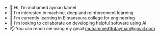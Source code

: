 - 👋 Hi, I’m mohamed ayman kamel
- 👀 I’m interested in machine, deep and reinforcement learning
- 🌱 I’m currently learning in Elmansoura college for engineering
- 💞️ I’m looking to collaborate on developing helpful software using AI
- 📫 You can reach me using my gmail mohammed164ayman@gmail.com
<!---
mohame54/mohame54 is a ✨ special ✨ repository because its `README.md` (this file) appears on your GitHub profile.
You can click the Preview link to take a look at your changes.
--->

